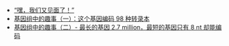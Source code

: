 * [“嘿，我们又见面了！”](https://mp.weixin.qq.com/s?__biz=MzI5MTcwNjA4NQ==&mid=2247510213&idx=1&sn=3ce49020f3708c326648e7a920668089&chksm=ec0e6d4fdb79e4593777141e5b886b31ef42bdeb9eb610aedc29d3055f209250e68b5f4f028f&mpshare=1&scene=1&srcid=0204TcBVOLqAhQ9H3fM1nvjA&sharer_sharetime=1612394610185&sharer_shareid=49bb68e4d4ad9f65af077f4e54025da0&key=cf160bd9b3f0f5e6a2a2c60f88ac2dde4e190e3fa42e0b66c5d819054e6040fa14c7053b085f0b0b5e6410316804ddffa3dd320bd88153a91b4bb135d8eca1acdce6eb5d413497f7e7026d5680bf71e65cc0d1ac813eb34c3390917906bd69f97f580f3dc6479a313eb333fe819935562c38511422f8b4cdf3e5f18bb8e451ac&ascene=1&uin=MjEyMzUzNDk2MQ%3D%3D&devicetype=Windows+7&version=62090529&lang=en&exportkey=AeMrzqUjokevJxVSq%2B0qttg%3D&pass_ticket=J7HXMYqFT6seJgL%2B%2FZmU5PlMCqPKd1h9x8%2FFqJDKtsAsIOgF8le9NZft1p1TGyfF&wx_header=0)
* [基因组中的趣事（一）：这个基因编码 98 种转录本](https://mp.weixin.qq.com/s?__biz=MzI5MTcwNjA4NQ==&mid=2247503787&idx=2&sn=87b47f8e83a33da7963330f52d006ceb&chksm=ec0e0a21db798337880973105f632054aac9af1d2d11497fb0806c6040653f547187ec19d70c&mpshare=1&scene=1&srcid=0204S0QxM9pBnyBvtTgBp7PC&sharer_sharetime=1612395341141&sharer_shareid=49bb68e4d4ad9f65af077f4e54025da0&key=cf160bd9b3f0f5e66a6293dd79f6941353129adcde996c314f495c9c138bc644cbd3e3c602691845153c1a3073d802a208019a4a45a4d78f33428fd95224e5333f8010eab3aa1ad47950bcd7440e5105f471b8bd63ab108c5058178a72fb9629835719b53f52f9ebbc4c2e9a529a87996e6414a2f7d268cb4bf1083e4c180e9a&ascene=1&uin=MjEyMzUzNDk2MQ%3D%3D&devicetype=Windows+7&version=62090529&lang=en&exportkey=AQGo0RjEH6NUTptegSk%2BwTk%3D&pass_ticket=J7HXMYqFT6seJgL%2B%2FZmU5PlMCqPKd1h9x8%2FFqJDKtsAsIOgF8le9NZft1p1TGyfF&wx_header=0)
* [基因组中的趣事（二）- 最长的基因 2.7 million，最短的基因只有 8 nt 却能编码](https://mp.weixin.qq.com/s?__biz=MzI5MTcwNjA4NQ==&mid=2247510213&idx=2&sn=dbc40d8c1bb13412c4aa91ca3e6c6822&chksm=ec0e6d4fdb79e459f0eda38f447980b249c71d871a52405257c64d23ce64fa8de49e2aba5340&mpshare=1&scene=1&srcid=0204kFS262QloUuRadXlAVvh&sharer_sharetime=1612395445686&sharer_shareid=49bb68e4d4ad9f65af077f4e54025da0&key=6e7650bbf447c5020e77462e3facb65006e69f1c0a5d3cf9843a7acd90d8c28059b7759b7d607173bd4186dcebf28c824e73938664ed31cd91387db350567cbf83f6991d8d1f4d669053a15f26315c7bede3568781ad8c7c4e47cc267fc663a8e9d999c968745b0cab11cef1da47b35c25ee6be3b11813b29672b1c15fd28ac8&ascene=1&uin=MjEyMzUzNDk2MQ%3D%3D&devicetype=Windows+7&version=62090529&lang=en&exportkey=AVeuKJZKSfU8tKMMlAIo2IQ%3D&pass_ticket=J7HXMYqFT6seJgL%2B%2FZmU5PlMCqPKd1h9x8%2FFqJDKtsAsIOgF8le9NZft1p1TGyfF&wx_header=0)